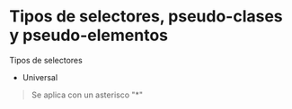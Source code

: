 # Tipos de selectores, pseudo-clases y pseudo-elementos

Tipos de selectores

* Universal
> Se aplica con un asterisco \"*" 
